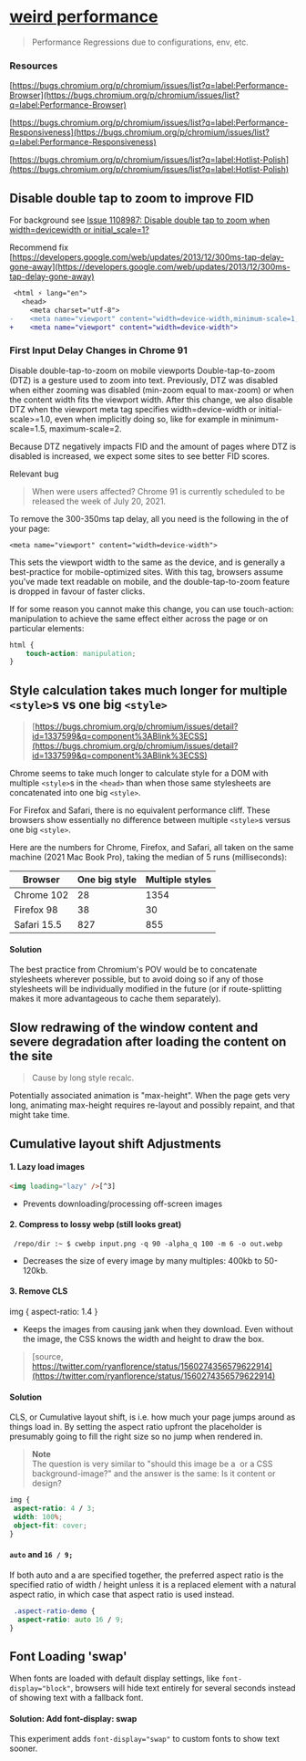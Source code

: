 # [weird performance](#)

> Performance Regressions due to configurations, env, etc.


### Resources

[https://bugs.chromium.org/p/chromium/issues/list?q=label:Performance-Browser](https://bugs.chromium.org/p/chromium/issues/list?q=label:Performance-Browser)

[https://bugs.chromium.org/p/chromium/issues/list?q=label:Performance-Responsiveness](https://bugs.chromium.org/p/chromium/issues/list?q=label:Performance-Responsiveness)

[https://bugs.chromium.org/p/chromium/issues/list?q=label:Hotlist-Polish](https://bugs.chromium.org/p/chromium/issues/list?q=label:Hotlist-Polish)


## Disable double tap to zoom to improve FID

For background see [Issue 1108987: Disable double tap to zoom when width=devicewidth or initial_scale=1?](https://bugs.chromium.org/p/chromium/issues/detail?id%3D1108987&sa=D&usg=AFQjCNEbEVB7yYOkxIKuB9z6v9m2Vpf0SA)

Recommend fix [https://developers.google.com/web/updates/2013/12/300ms-tap-delay-gone-away](https://developers.google.com/web/updates/2013/12/300ms-tap-delay-gone-away)

~~~diff
 <html ⚡ lang="en">
   <head>
     <meta charset="utf-8">
-    <meta name="viewport" content="width=device-width,minimum-scale=1,initial-scale=1">
+    <meta name="viewport" content="width=device-width">
~~~

### First Input Delay Changes in Chrome 91

Disable double-tap-to-zoom on mobile viewports
Double-tap-to-zoom (DTZ) is a gesture used to zoom into text. Previously, DTZ was disabled when either zooming was disabled (min-zoom equal to max-zoom) or when the content width fits the viewport width. After this change, we also disable DTZ when the viewport meta tag specifies width=device-width or initial-scale>=1.0, even when implicitly doing so, like for example in minimum-scale=1.5, maximum-scale=2.

Because DTZ negatively impacts FID and the amount of pages where DTZ is disabled is increased, we expect some sites to see better FID scores.

Relevant bug

> When were users affected?
> Chrome 91 is currently scheduled to be released the week of July 20, 2021.

To remove the 300-350ms tap delay, all you need is the following in the <head> of your page:

```
<meta name="viewport" content="width=device-width">
```
This sets the viewport width to the same as the device, and is generally a best-practice for mobile-optimized sites. With this tag, browsers assume you've made text readable on mobile, and the double-tap-to-zoom feature is dropped in favour of faster clicks.

If for some reason you cannot make this change, you can use touch-action: manipulation to achieve the same effect either across the page or on particular elements:
 
```css
html {
    touch-action: manipulation;
}
```

 
## Style calculation takes much longer for multiple `<style>`s vs one big `<style>`
 
> [https://bugs.chromium.org/p/chromium/issues/detail?id=1337599&q=component%3ABlink%3ECSS](https://bugs.chromium.org/p/chromium/issues/detail?id=1337599&q=component%3ABlink%3ECSS)
 
Chrome seems to take much longer to calculate style for a DOM with multiple `<style>`s in the `<head>` than when those same stylesheets are concatenated into one big `<style>`.

For Firefox and Safari, there is no equivalent performance cliff. These browsers show essentially no difference between multiple `<style>`s versus one big `<style>`.

Here are the numbers for Chrome, Firefox, and Safari, all taken on the same machine (2021 Mac Book Pro), taking the median of 5 runs (milliseconds):

| Browser     | One big style | Multiple styles |
|-------------|---------------|-----------------|
| Chrome 102  | 28            | 1354            |
| Firefox 98  | 38            | 30              |
| Safari 15.5 | 827           | 855             |


 #### Solution
 
The best practice from Chromium's POV would be to concatenate stylesheets wherever possible, but to avoid doing so if any of those stylesheets will be individually modified in the future (or if route-splitting makes it more advantageous to cache them separately).
 
 ##  Slow redrawing of the window content and severe degradation after loading the content on the site
 
 >  Cause by long style recalc.

Potentially associated animation is "max-height". When the page gets very long, animating max-height requires re-layout and possibly repaint, and that might take time.

 
 ## Cumulative layout shift Adjustments
 
 #### 1. Lazy load images
```html
<img loading="lazy" />[^3]
```
- Prevents downloading/processing off-screen images

 #### 2. Compress to lossy webp (still looks great)
```console
 /repo/dir :~ $ cwebp input.png -q 90 -alpha_q 100 -m 6 -o out.webp
```
- Decreases the size of every image by many multiples: 400kb to 50-120kb.

 #### 3. Remove CLS
img { aspect-ratio: 1.4 }
- Keeps the images from causing jank when they download. Even without the image, the CSS knows the width and height to draw the box.
 
> [source, https://twitter.com/ryanflorence/status/1560274356579622914](https://twitter.com/ryanflorence/status/1560274356579622914)
 
#### Solution
 
CLS, or Cumulative layout shift, is i.e. how much your page jumps around as things load in. By setting the aspect ratio upfront the placeholder is presumably going to fill the right size so no jump when rendered in.
 
>**Note**     
> The question is very similar to "should this image be a <img> or a CSS background-image?" and the answer is the same: Is it content or design?

[^3]: [see https://jakearchibald.com/2022/img-aspect-ratio/](https://jakearchibald.com/2022/img-aspect-ratio/)
 
 ```css
 img {
  aspect-ratio: 4 / 3;
  width: 100%;
  object-fit: cover;
}
```

#### `auto` and `16 / 9;`
If both auto and a <ratio> are specified together, the preferred aspect ratio is the specified ratio of width / height unless it is a replaced element with a natural aspect ratio, in which case that aspect ratio is used instead.
```css
 .aspect-ratio-demo {
  aspect-ratio: auto 16 / 9;
}
```
 
## Font Loading 'swap'
 
 When fonts are loaded with default display settings, like `font-display="block"`, browsers will hide text entirely for several seconds instead of showing text with a fallback font.

#### Solution: Add font-display: swap
This experiment adds `font-display="swap"` to custom fonts to show text sooner.
